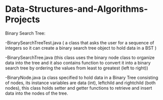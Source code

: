 # Data-Structures-and-Algorithms-Projects


Binary Search Tree:

-BinarySearchTreeTest.java ( a class that asks the user for a sequence of integers so it can create a binary search tree object to hold data in a BST )

-BinarySearchTree.java (this class uses the binary node class to organize data into the tree and it also contains function to convert it into a binary search tree by ordering the values from least to greatest (left to right))

-BinaryNode.java (a class specified to hold data in a Binary Tree consisting of nodes, its instance variables are data (int), leftchild and rightchild (both nodes), this class holds setter and getter functions to retrieve and insert data into the nodes of the tree.
